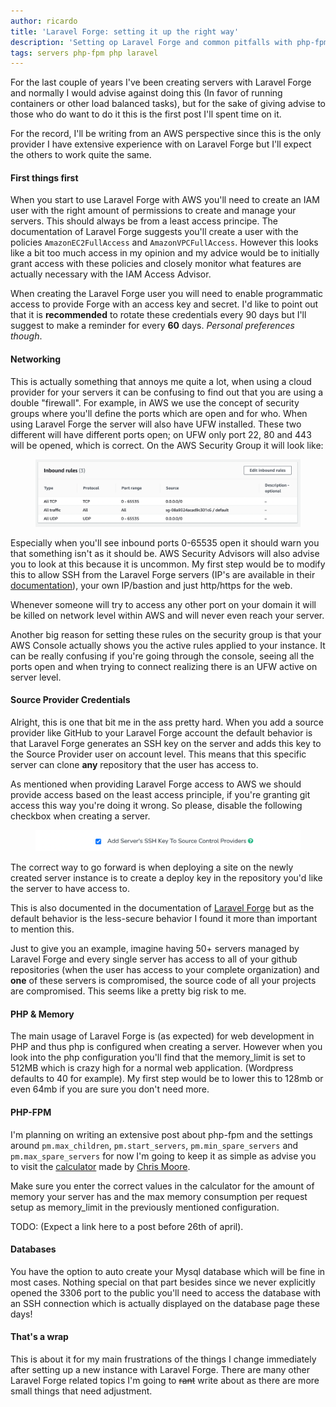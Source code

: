```yaml
---
author: ricardo
title: 'Laravel Forge: setting it up the right way'
description: 'Setting op Laravel Forge and common pitfalls with php-fpm'
tags: servers php-fpm php laravel
---
```


For the last couple of years I've been creating servers with Laravel Forge and normally I would advise against doing this (In favor of running containers or other load balanced tasks), but for the sake of giving advise to those who do want to do it this is the first post I'll spent time on it.

For the record, I'll be writing from an AWS perspective since this is the only provider I have extensive experience with on Laravel Forge but I'll expect the others to work quite the same.

<!--more-->

#### First things first

When you start to use Laravel Forge with AWS you'll need to create an IAM user with the right amount of permissions to create and manage your servers. This should always be from a least access principe. The documentation of Laravel Forge suggests you'll create a user with the policies `AmazonEC2FullAccess` and `AmazonVPCFullAccess`. However this looks like a bit too much access in my opinion and my advice would be to initially grant access with these policies and closely monitor what features are actually necessary with the IAM Access Advisor.

When creating the Laravel Forge user you will need to enable programmatic access to provide Forge with an access key and secret. I'd like to point out that it is **recommended** to rotate these credentials every 90 days but I'll suggest to make a reminder for every **60** days. _Personal preferences though_.

#### Networking

This is actually something that annoys me quite a lot, when using a cloud provider for your servers it can be confusing to find out that you are using a double "firewall". For example, in AWS we use the concept of security groups where you'll define the ports which are open and for who. When using Laravel Forge the server will also have UFW installed. These two different will have different ports open; on UFW only port 22, 80 and 443 will be opened, which is correct. On the AWS Security Group it will look like:

<figure class="aligncenter">
	<img
        src="/assets/images/2021/04/laravel-forge-ec2-security-group-example.webp" width="800"
        eight="400"
        alt="Laravel Forge EC2 Security Group Example screenshot"
    />
</figure>

Especially when you'll see inbound ports 0-65535 open it should warn you that something isn't as it should be. AWS Security Advisors will also advise you to look at this because it is uncommon. My first step would be to modify this to allow SSH from the Laravel Forge servers (IP's are available in their <a href="https://forge.laravel.com/docs/1.0/introduction.html#forge-ip-addresses" target="_blank">documentation</a>), your own IP/bastion and just http/https for the web.

Whenever someone will try to access any other port on your domain it will be killed on network level within AWS and will never even reach your server.

Another big reason for setting these rules on the security group is that your AWS Console actually shows you the active rules applied to your instance. It can be really confusing if you're going through the console, seeing all the ports open and when trying to connect realizing there is an UFW active on server level.

#### Source Provider Credentials
Alright, this is one that bit me in the ass pretty hard. When you add a source provider like GitHub to your Laravel Forge account the default behavior is that Laravel Forge generates an SSH key on the server and adds this key to the Source Provider user on account level. This means that this specific server can clone **any** repository that the user has access to.

As mentioned when providing Laravel Forge access to AWS we should provide access based on the least access principle, if you're granting git access this way you're doing it wrong. So please, disable the following checkbox when creating a server.

<figure class="aligncenter">
	<img
        src="/assets/images/2021/04/laravel-forge-ssh-key-source-control-providers.webp" width="800"
        eight="400"
        alt="Laravel Forge EC2 Security Group Example screenshot"
    />
</figure>

The correct way to go forward is when deploying a site on the newly created server instance is to create a deploy key in the repository you'd like the server to have access to.

This is also documented in the documentation of <a href="https://forge.laravel.com/docs/1.0/servers/ssh.html" target="_blank">Laravel Forge</a> but as the default behavior is the less-secure behavior I found it more than important to mention this.

Just to give you an example, imagine having 50+ servers managed by Laravel Forge and every single server has access to all of your github repositories (when the user has access to your complete organization) and **one** of these servers is compromised, the source code of all your projects are compromised. This seems like a pretty big risk to me.

#### PHP & Memory

The main usage of Laravel Forge is (as expected) for web development in PHP and thus php is configured when creating a server. However when you look into the php configuration you'll find that the memory_limit is set to 512MB which is crazy high for a normal web application. (Wordpress defaults to 40 for example). My first step would be to lower this to 128mb or even 64mb if you are sure you don't need more.

#### PHP-FPM

I'm planning on writing an extensive post about php-fpm and the settings around `pm.max_children`, `pm.start_servers`, `pm.min_spare_servers` and `pm.max_spare_servers` for now I'm going to keep it as simple as advise you to visit the <a href="https://spot13.com/pmcalculator/" target="_blank">calculator</a> made by <a href="https://spot13.com/" target="_blank">Chris Moore</a>.

Make sure you enter the correct values in the calculator for the amount of memory your server has and the max memory consumption per request setup as memory_limit in the previously mentioned configuration.

TODO: (Expect a link here to a post before 26th of april).

#### Databases

You have the option to auto create your Mysql database which will be fine in most cases. Nothing special on that part besides since we never explicitly opened the 3306 port to the public you'll need to access the database with an SSH connection which is actually displayed on the database page these days!

#### That's a wrap

This is about it for my main frustrations of the things I change immediately after setting up a new instance with Laravel Forge. There are many other Laravel Forge related topics I'm going to <del>rant</del> write about as there are more small things that need adjustment.

